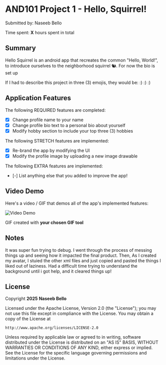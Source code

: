 <!-- (This is a comment) INSTRUCTIONS: Go through this page and fill out any **bolded** entries with their correct values.-->

# AND101 Project 1 - Hello, Squirrel!

Submitted by: Naseeb Bello

Time spent: **X** hours spent in total

## Summary

Hello Squirrel is an android app that recreates the common "Hello, World!", to introduce ourselves to the neighborhood squirrel 🐿.  For now the bio is set up

If I had to describe this project in three (3) emojis, they would be: :) :) :)

## Application Features

<!-- (This is a comment) Please be sure to change the [ ] to [x] for any features you completed.  If a feature is not checked [x], you might miss the points for that item! -->

The following REQUIRED features are completed:

- [X] Change profile name to your name
- [X] Change profile bio text to a personal bio about yourself
- [X] Modify hobby section to include your top three (3) hobbies

The following STRETCH features are implemented:

- [X] Re-brand the app by modifying the UI
- [X] Modify the profile image by uploading a new image drawable

The following EXTRA features are implemented:

- [-] List anything else that you added to improve the app!

## Video Demo

Here's a video / GIF that demos all of the app's implemented features:

<img src='https://imgur.com/a/6sG6sCh' title='Video Demo' width='' alt='Video Demo' />

GIF created with **your chosen GIF tool**

<!-- Recommended tools:
- [Kap](https://getkap.co/) for macOS
- [ScreenToGif](https://www.screentogif.com/) for Windows
- [peek](https://github.com/phw/peek) for Linux. -->

## Notes

It was super fun trying to debug. I went through the process of messing things up and seeing how it impacted the final product. Then, As I created my avatar, I stuied the other xml files and just copied and pasted the things I liked out of laziness. Had a difficult time trying to understand the background until i got help, and it cleared things up!

## License

Copyright **2025** **Naseeb Bello**

Licensed under the Apache License, Version 2.0 (the "License");
you may not use this file except in compliance with the License.
You may obtain a copy of the License at

    http://www.apache.org/licenses/LICENSE-2.0

Unless required by applicable law or agreed to in writing, software
distributed under the License is distributed on an "AS IS" BASIS,
WITHOUT WARRANTIES OR CONDITIONS OF ANY KIND, either express or implied.
See the License for the specific language governing permissions and
limitations under the License.
